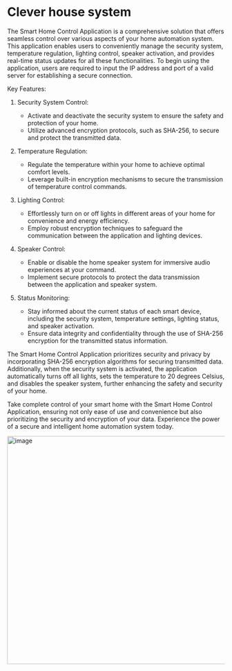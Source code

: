 # Clever house system

The Smart Home Control Application is a comprehensive solution that offers seamless control over various aspects of your home automation system. This application enables users to conveniently manage the security system, temperature regulation, lighting control, speaker activation, and provides real-time status updates for all these functionalities. To begin using the application, users are required to input the IP address and port of a valid server for establishing a secure connection.

Key Features:

1. Security System Control:
   - Activate and deactivate the security system to ensure the safety and protection of your home.
   - Utilize advanced encryption protocols, such as SHA-256, to secure and protect the transmitted data.

2. Temperature Regulation:
   - Regulate the temperature within your home to achieve optimal comfort levels.
   - Leverage built-in encryption mechanisms to secure the transmission of temperature control commands.

3. Lighting Control:
   - Effortlessly turn on or off lights in different areas of your home for convenience and energy efficiency.
   - Employ robust encryption techniques to safeguard the communication between the application and lighting devices.

4. Speaker Control:
   - Enable or disable the home speaker system for immersive audio experiences at your command.
   - Implement secure protocols to protect the data transmission between the application and speaker system.

5. Status Monitoring:
   - Stay informed about the current status of each smart device, including the security system, temperature settings, lighting status, and speaker activation.
   - Ensure data integrity and confidentiality through the use of SHA-256 encryption for the transmitted status information.

The Smart Home Control Application prioritizes security and privacy by incorporating SHA-256 encryption algorithms for securing transmitted data. Additionally, when the security system is activated, the application automatically turns off all lights, sets the temperature to 20 degrees Celsius, and disables the speaker system, further enhancing the safety and security of your home.

Take complete control of your smart home with the Smart Home Control Application, ensuring not only ease of use and convenience but also prioritizing the security and encryption of your data. Experience the power of a secure and intelligent home automation system today.

<img width="527" alt="image" src="https://github.com/Inso4ka/CL-system/assets/109118427/ddc5d5ec-c48e-4cf1-8873-a9674b0a17d1">
